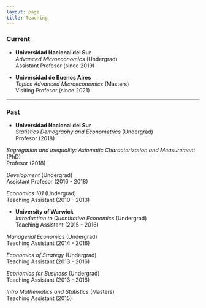 ```yaml
---
layout: page
title: Teaching
---
```


### Current
- **Universidad Nacional del Sur**  
_Advanced Microeconomics_ (Undergrad)  
Assistant Profesor (since 2019)
  
- **Universidad de Buenos Aires**  
_Topics Advanced Microeconomics_ (Masters)  
Visiting Profesor (since 2021)
  
***

### Past
- **Universidad Nacional del Sur**  
_Statistics Demography and Econometrics_ (Undergrad)  
Profesor (2018)
    
_Segregation and Inequality: Axiomatic Characterization and Measurement_ (PhD)  
Profesor (2018)

_Development_ (Undergrad)  
Assistant Profesor (2016 - 2018)
  
_Economics 101_ (Undergrad)  
Teaching Assistant (2010 - 2013)
    
- **University of Warwick**  
_Introduction to Quantitative Economics_ (Undergrad)  
Teaching Assistant (2015 - 2016)
    
_Managerial Economics_ (Undergrad)  
Teaching Assistant (2014 - 2016)
    
_Economics of Strategy_ (Undergrad)  
Teaching Assistant (2013 - 2016)
    
_Economics for Business_ (Undergrad)  
Teaching Assistant (2013 - 2016)
    
_Intro Mathematics and Statistics_ (Masters)  
Teaching Assistant (2015)


